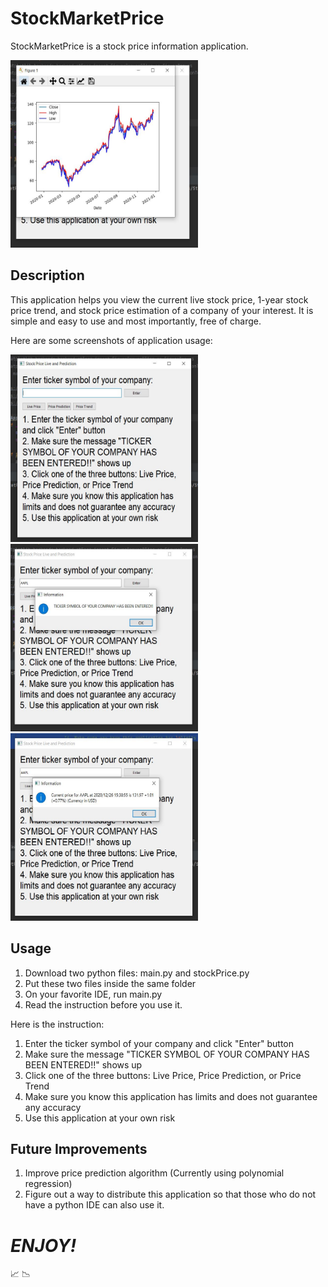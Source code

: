 
# StockMarketPrice

StockMarketPrice is a stock price information application. 

<img src="images/stockPriceTrend.JPG" width="300" height="300">

## Description

This application helps you view the current live stock price, 1-year stock price trend, and stock price estimation of a company of your interest. It is simple and easy to use and most importantly, free of charge.

Here are some screenshots of application usage:

<img src="images/firstSight.JPG" width="300" height="300"><img src="images/tickerSymbolEntered.JPG" width="300" height="300"><img src="images/livePrice.JPG" width="300" height="300">

## Usage

1. Download two python files: main.py and stockPrice.py
2. Put these two files inside the same folder
3. On your favorite IDE, run main.py
4. Read the instruction before you use it.

Here is the instruction:

1. Enter the ticker symbol of your company and click "Enter" button
2. Make sure the message "TICKER SYMBOL OF YOUR COMPANY HAS BEEN ENTERED!!" shows up
3. Click one of the three buttons: Live Price, Price Prediction, or Price Trend
4. Make sure you know this application has limits and does not guarantee any accuracy
5. Use this application at your own risk

## Future Improvements
1. Improve price prediction algorithm (Currently using polynomial regression)
2. Figure out a way to distribute this application so that those who do not have a python IDE can also use it.

# ***ENJOY!***
:chart_with_upwards_trend: :chart_with_downwards_trend:
